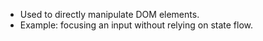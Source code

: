 - Used to directly manipulate DOM elements.
- Example: focusing an input without relying on state flow.
